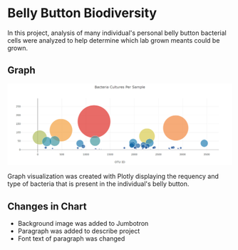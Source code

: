 # Belly Button Biodiversity
In this project, analysis of many individual's personal belly button bacterial cells were analyzed to help determine which lab grown meants could be grown.
## Graph
![Graph](https://raw.githubusercontent.com/damansandhu/Belly_Button_Diversity/main/static/images/Biodiversity_graph.png)

Graph visualization was created with Plotly displaying the requency and type of bacteria that is present in the individual's belly button.
## Changes in Chart
* Background image was added to Jumbotron
* Paragraph was added to describe project
* Font text of paragraph was changed

